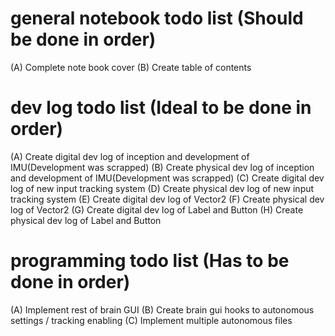 # general notebook todo list (Should be done in order)
(A) Complete note book cover
(B) Create table of contents
# dev log todo list (Ideal to be done in order)
(A) Create digital dev log of inception and development of IMU(Development was scrapped)
(B) Create physical dev log of inception and development of IMU(Development was scrapped)
(C) Create digital dev log of new input tracking system
(D) Create physical dev log of new input tracking system
(E) Create digital dev log of Vector2
(F) Create physical dev log of Vector2
(G) Create digital dev log of Label and Button
(H) Create physical dev log of Label and Button
# programming todo list (Has to be done in order)
(A) Implement rest of brain GUI
(B) Create brain gui hooks to autonomous settings / tracking enabling
(C) Implement multiple autonomous files